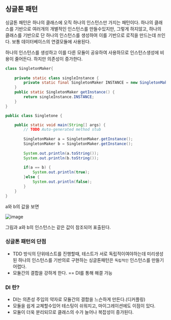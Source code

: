 ## 싱글톤 패턴
싱글톤 패턴은 하나의 클래스에 오직 하나의 인스턴스만 가지는 패턴이다. 하나의 클래스를 기반으로 여러개의 개별적인 인스턴스를 만들수있지만, 그렇게 하지않고, 하나의 클래스를 기반으로 단 하나의 인스턴스를 생성하여 이를 기반으로 로직을 만드는데 쓰인다. 보통 데이터베이스의 연결모듈에 사용된다.

하나의 인스턴스를 생성하고 이를 다른 모듈이 공유하여 사용하므로 인스턴스생성에 비용이 줄어든다. 하지만 의존성이 증가한다. 

```java
class SingletonMaker{
	
	private static class singleInstance {
		private static final SingletonMaker INSTANCE = new SingletonMaker();
	}
	public static SingletonMaker getInstance() {
		return singleInstance.INSTANCE;
	}
}

public class Singletone {

	public static void main(String[] args) {
		// TODO Auto-generated method stub
		
		SingletonMaker a = SingletonMaker.getInstance();
		SingletonMaker b = SingletonMaker.getInstance();
		
		System.out.println(a.toString());
		System.out.println(b.toString());
		
		if(a == b) {
			System.out.println(true);
		}else {
			System.out.println(false);
		}
	}
}
```

a와 b의 값을 보면

![image](https://github.com/codestates-seb/seb45_main_016/assets/59853998/845fea9b-c24b-4be8-a33b-fd8fea979297)

그림과 a와 b의 인스턴스는 같은 값이 참조되어 표출된다.

### 싱글톤 패턴의 단점
- TDD 방식의 단위테스트를 진행할때, 테스트가 서로 독립적이여야하는데 미리생성된 하나의 인스턴스를 기반의로 구현하는 싱글톤패턴은 `독립적인` 인스턴스를 만들기 어렵다.
- 모듈간의 결합을 강하게 한다. == DI를 통해 해결 가능

### DI 란?
- DI는 의존성 주입의 약자로 모듈간의 결합을 느슨하게 만든다.(디커플링)
- 모듈을 쉽게 교체할수있어 테스팅이 쉬워지고, 마이그레이션에도 이점이 있다.
- 모듈이 더욱 분리되므로 클래스의 수가 늘어나 복잡성이 증가된다.
